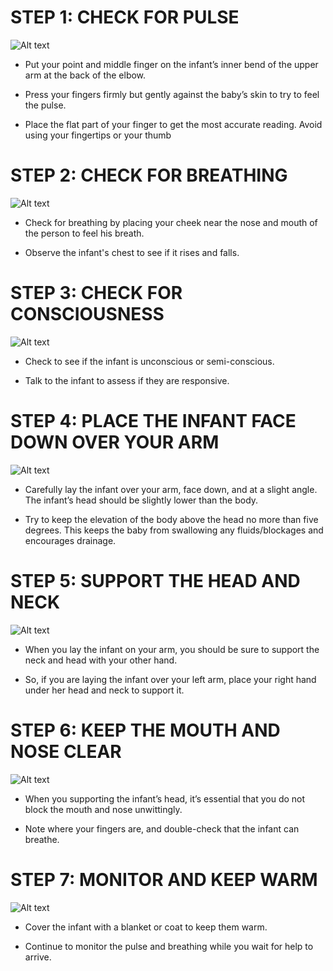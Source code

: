 # STEP 1: CHECK FOR PULSE

![Alt text](/Images/InfantShock/infantShock5.jpg)

- Put your point and middle finger on the infant’s inner bend of the upper arm at the back of the elbow.

- Press your fingers firmly but gently against the baby’s skin to try to feel the pulse.

- Place the flat part of your finger to get the most accurate reading. Avoid using your fingertips or your thumb

# STEP 2: CHECK FOR BREATHING

![Alt text](/Images/InfantShock/infantShock6.jpg)

- Check for breathing by placing your cheek near the nose and mouth of the person to feel his breath.

- Observe the infant's chest to see if it rises and falls.

# STEP 3: CHECK FOR CONSCIOUSNESS

![Alt text](/Images/InfantShock/infantShock7.jpg)

- Check to see if the infant is unconscious or semi-conscious.

- Talk to the infant to assess if they are responsive.

# STEP 4: PLACE THE INFANT FACE DOWN OVER YOUR ARM

![Alt text](/Images/InfantShock/infantShock1.jpg)

- Carefully lay the infant over your arm, face down, and at a slight angle. The infant’s head should be slightly lower than the body.

- Try to keep the elevation of the body above the head no more than five degrees. This keeps the baby from swallowing any fluids/blockages and encourages drainage.

# STEP 5: SUPPORT THE HEAD AND NECK

![Alt text](/Images/InfantShock/infantShock2.jpg)

- When you lay the infant on your arm, you should be sure to support the neck and head with your other hand.

- So, if you are laying the infant over your left arm, place your right hand under her head and neck to support it.

# STEP 6: KEEP THE MOUTH AND NOSE CLEAR

![Alt text](/Images/InfantShock/infantShock3.jpg)

- When you supporting the infant’s head, it’s essential that you do not block the mouth and nose unwittingly.

- Note where your fingers are, and double-check that the infant can breathe.

# STEP 7: MONITOR AND KEEP WARM

![Alt text](/Images/InfantShock/infantShock8.jpg)

- Cover the infant with a blanket or coat to keep them warm.

- Continue to monitor the pulse and breathing while you wait for help to arrive.
